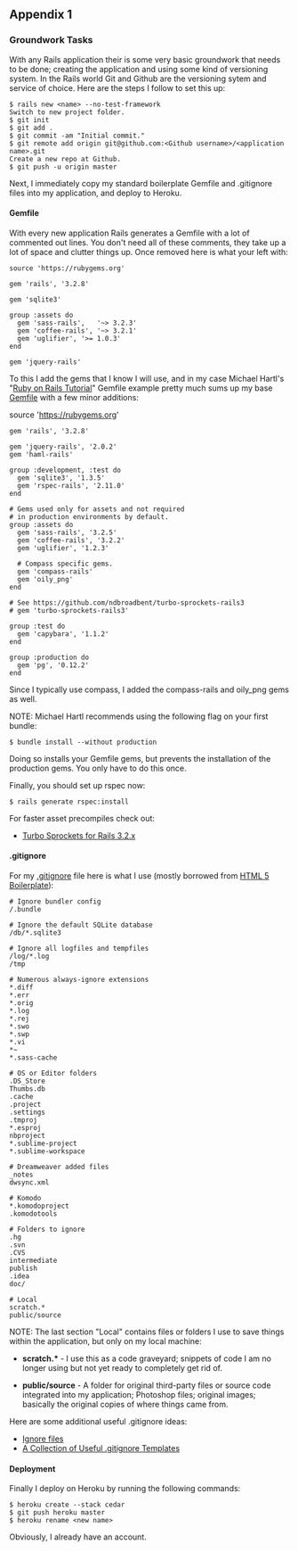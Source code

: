 Appendix 1
----------

### Groundwork Tasks

With any Rails application their is some very basic groundwork that needs to be done; creating the application and using some kind of versioning system. In the Rails world Git and Github are the versioning sytem and service of choice. Here are the steps I follow to set this up:

    $ rails new <name> --no-test-framework
    Switch to new project folder.
    $ git init
    $ git add .
    $ git commit -am "Initial commit."
    $ git remote add origin git@github.com:<Github username>/<application name>.git
    Create a new repo at Github.
    $ git push -u origin master

Next, I immediately copy my standard boilerplate Gemfile and .gitignore files into my application, and deploy to Heroku.

#### Gemfile

With every new application Rails generates a Gemfile with a lot of commented out lines. You don't need all of these comments, they take up a lot of space and clutter things up. Once removed here is what your left with:

    source 'https://rubygems.org'

    gem 'rails', '3.2.8'

    gem 'sqlite3'

    group :assets do
      gem 'sass-rails',   '~> 3.2.3'
      gem 'coffee-rails', '~> 3.2.1'
      gem 'uglifier', '>= 1.0.3'
    end

    gem 'jquery-rails'

To this I add the gems that I know I will use, and in my case Michael Hartl's "[Ruby on Rails Tutorial][RoR Tutorial]" Gemfile example pretty much sums up my base [Gemfile][] with a few minor additions:

source 'https://rubygems.org'

    gem 'rails', '3.2.8'

    gem 'jquery-rails', '2.0.2'
    gem 'haml-rails'

    group :development, :test do
      gem 'sqlite3', '1.3.5'
      gem 'rspec-rails', '2.11.0'
    end

    # Gems used only for assets and not required
    # in production environments by default.
    group :assets do
      gem 'sass-rails', '3.2.5'
      gem 'coffee-rails', '3.2.2'
      gem 'uglifier', '1.2.3'

      # Compass specific gems.
      gem 'compass-rails'
      gem 'oily_png'
    end

    # See https://github.com/ndbroadbent/turbo-sprockets-rails3
    # gem 'turbo-sprockets-rails3'

    group :test do
      gem 'capybara', '1.1.2'
    end

    group :production do
      gem 'pg', '0.12.2'
    end

Since I typically use compass, I added the compass-rails and oily_png gems as well.

NOTE: Michael Hartl recommends using the following flag on your first bundle:

    $ bundle install --without production

Doing so installs your Gemfile gems, but prevents the installation of the production gems. You only have to do this once.

Finally, you should set up rspec now:

    $ rails generate rspec:install

For faster asset precompiles check out:

- [Turbo Sprockets for Rails 3.2.x][Turbo Sprockets]

#### .gitignore

For my [.gitignore][] file here is what I use (mostly borrowed from [HTML 5 Boilerplate][H5BP .gitignore]):

    # Ignore bundler config
    /.bundle

    # Ignore the default SQLite database
    /db/*.sqlite3

    # Ignore all logfiles and tempfiles
    /log/*.log
    /tmp

    # Numerous always-ignore extensions
    *.diff
    *.err
    *.orig
    *.log
    *.rej
    *.swo
    *.swp
    *.vi
    *~
    *.sass-cache

    # OS or Editor folders
    .DS_Store
    Thumbs.db
    .cache
    .project
    .settings
    .tmproj
    *.esproj
    nbproject
    *.sublime-project
    *.sublime-workspace

    # Dreamweaver added files
    _notes
    dwsync.xml

    # Komodo
    *.komodoproject
    .komodotools

    # Folders to ignore
    .hg
    .svn
    .CVS
    intermediate
    publish
    .idea
    doc/

    # Local
    scratch.*
    public/source

NOTE: The last section "Local" contains files or folders I use to save things within the application, but only on my local machine:

- __scratch.*__ - I use this as a code graveyard; snippets of code I am no longer using but not yet ready to completely get rid of.

- __public/source__ - A folder for original third-party files or source code integrated into my application; Photoshop files; original images; basically the original copies of where things came from.

Here are some additional useful .gitignore ideas:

- [Ignore files][]
- [A Collection of Useful .gitignore Templates][.gitignore]

#### Deployment

Finally I deploy on Heroku by running the following commands:

    $ heroku create --stack cedar
    $ git push heroku master
    $ heroku rename <new name>

Obviously, I already have an account.

[RoR Tutorial]:         http://ruby.railstutorial.org/book/ruby-on-rails-tutorial?version=3.2
[Gemfile]:              https://github.com/maxxiimo/base-haml/blob/master/Gemfile
[.gitignore]:           https://github.com/maxxiimo/base-haml/blob/master/.gitignore
[Turbo Sprockets]:      https://github.com/ndbroadbent/turbo-sprockets-rails3
[H5BP .gitignore]:      https://github.com/h5bp/html5-boilerplate/blob/master/.gitignore
[Tutorial .gitignore]:  http://ruby.railstutorial.org/chapters/beginning?version=3.2#code:gitignore]
[Ignore files]:         http://help.github.com/ignore-files/
[.gitignore]:           https://github.com/github/gitignore
